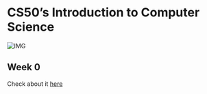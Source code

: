 # CS50’s Introduction to Computer Science

![IMG](https://is1-ssl.mzstatic.com/image/thumb/Purple112/v4/e9/04/57/e904573f-7af0-b8e7-11e3-8aad79eb207f/App_Icon-marketing.lsr/1200x630bb.png)

## Week 0

Check about it [here](./week-0-scratch/README.md)